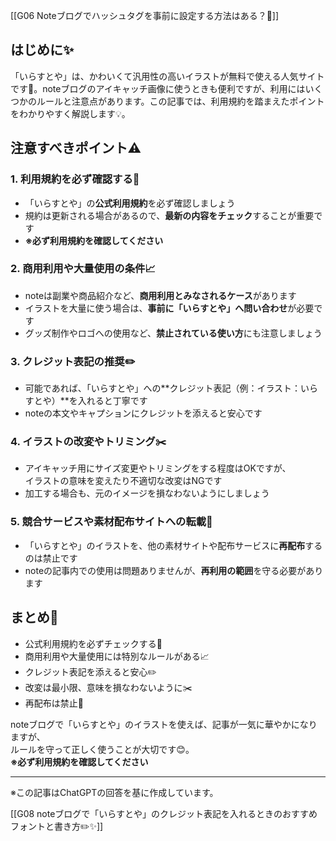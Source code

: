 [[G06 Noteブログでハッシュタグを事前に設定する方法はある？📝]]


## はじめに✨
「いらすとや」は、かわいくて汎用性の高いイラストが無料で使える人気サイトです🎨。noteブログのアイキャッチ画像に使うときも便利ですが、利用にはいくつかのルールと注意点があります。この記事では、利用規約を踏まえたポイントをわかりやすく解説します💡。

## 注意すべきポイント⚠️

### 1. 利用規約を必ず確認する📜
- 「いらすとや」の**公式利用規約**を必ず確認しましょう  
- 規約は更新される場合があるので、**最新の内容をチェック**することが重要です  
- **※必ず利用規約を確認してください**

### 2. 商用利用や大量使用の条件📈
- noteは副業や商品紹介など、**商用利用とみなされるケース**があります  
- イラストを大量に使う場合は、**事前に「いらすとや」へ問い合わせ**が必要です  
- グッズ制作やロゴへの使用など、**禁止されている使い方**にも注意しましょう

### 3. クレジット表記の推奨✏️
- 可能であれば、「いらすとや」への**クレジット表記（例：イラスト：いらすとや）**を入れると丁寧です  
- noteの本文やキャプションにクレジットを添えると安心です

### 4. イラストの改変やトリミング✂️
- アイキャッチ用にサイズ変更やトリミングをする程度はOKですが、  
  イラストの意味を変えたり不適切な改変はNGです  
- 加工する場合も、元のイメージを損なわないようにしましょう

### 5. 競合サービスや素材配布サイトへの転載🚫
- 「いらすとや」のイラストを、他の素材サイトや配布サービスに**再配布**するのは禁止です  
- noteの記事内での使用は問題ありませんが、**再利用の範囲**を守る必要があります

## まとめ🌟
- 公式利用規約を必ずチェックする📜  
- 商用利用や大量使用には特別なルールがある📈  
- クレジット表記を添えると安心✏️  
- 改変は最小限、意味を損なわないように✂️  
- 再配布は禁止🚫  

noteブログで「いらすとや」のイラストを使えば、記事が一気に華やかになりますが、  
ルールを守って正しく使うことが大切です😊。  
**※必ず利用規約を確認してください**

---

※この記事はChatGPTの回答を基に作成しています。

[[G08 noteブログで「いらすとや」のクレジット表記を入れるときのおすすめフォントと書き方✏️✨]]
